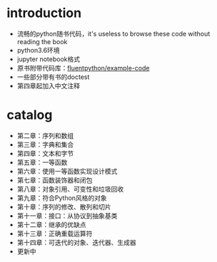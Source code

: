# introduction
-   流畅的python随书代码，it's useless to browse these code without reading the book
-   python3.6环境
-   jupyter notebook格式
-   原书附带代码库：[fluentpython/example-code](https://github.com/fluentpython/example-code)
-   一些部分带有书的doctest
-   第四章起加入中文注释

# catalog
-   第二章：序列和数组
-   第三章：字典和集合
-   第四章：文本和字节
-   第五章：一等函数
-   第六章：使用一等函数实现设计模式
-   第七章：函数装饰器和闭包
-   第八章：对象引用、可变性和垃圾回收
-   第九章：符合Python风格的对象
-   第十章：序列的修改、散列和切片
-   第十一章：接口：从协议到抽象基类
-   第十二章：继承的优缺点
-   第十三章：正确重载运算符
-   第十四章：可迭代的对象、迭代器、生成器
-   更新中
